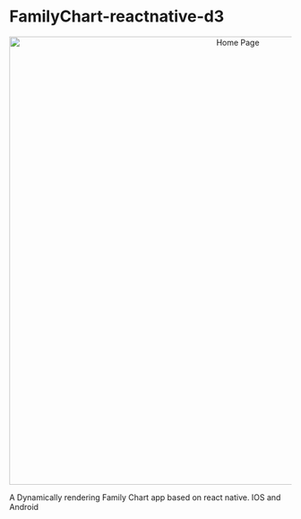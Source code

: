 # FamilyChart-reactnative-d3


<p align="center">
  <img src="https://user-images.githubusercontent.com/113833707/229367326-675bd446-38f9-42ee-80da-7980048b833c.png" alt="Home Page" height="800"/>
</p>
A Dynamically rendering Family Chart app based on react native. IOS and Android
